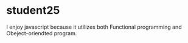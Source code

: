 # student25
I enjoy javascript because it utilizes both Functional programming and Obeject-oriendted program.